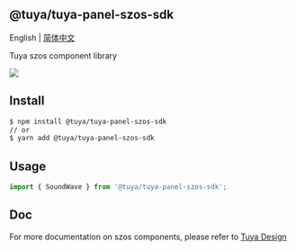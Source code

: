 ## @tuya/tuya-panel-szos-sdk

English | [简体中文](./README-zh_CN.md)

Tuya szos component library

[![](https://img.shields.io/npm/v/@tuya/tuya-panel-szos-sdk/latest.svg)](https://www.npmjs.com/package/@tuya/tuya-panel-szos-sdk)

## Install

```sh
$ npm install @tuya/tuya-panel-szos-sdk
// or
$ yarn add @tuya/tuya-panel-szos-sdk
```

## Usage

```js
import { SoundWave } from '@tuya/tuya-panel-szos-sdk';
```

## Doc

For more documentation on szos components, please refer to [Tuya Design](https://developer.tuya.com/cn/docs/control-panel-sdk/szos-sdk?id=Kaiuyhfamrhom)

